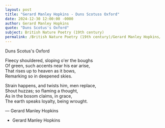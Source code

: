 ```yaml
---
layout: post
title: "Gerard Manley Hopkins - Duns Scotuss Oxford"
date: 2024-12-30 12:00:00 -0000
author: Gerard Manley Hopkins
quote: "Duns Scotus's Oxford"
subject: British Nature Poetry (19th century)
permalink: /British Nature Poetry (19th century)/Gerard Manley Hopkins/Gerard Manley Hopkins - Duns Scotuss Oxford
---
```


Duns Scotus's Oxford

Fleecy shouldered, sloping o'er the boughs  
Of green, such accents near his ear arise,  
That rises up to heaven as it bows,  
Remarking so in deepened skies.

Strain happens, and twists him, men replace,  
Shout huzzas; so flaming a thought,  
As in the bosom claims, in grace,  
The earth speaks loyalty, being wrought.

— Gerard Manley Hopkins

- Gerard Manley Hopkins
